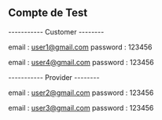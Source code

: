 
## Compte de Test 

----------- Customer --------

email : user1@gmail.com
password : 123456

email : user4@gmail.com
password : 123456

----------- Provider --------

email : user2@gmail.com
password : 123456

email : user3@gmail.com
password : 123456